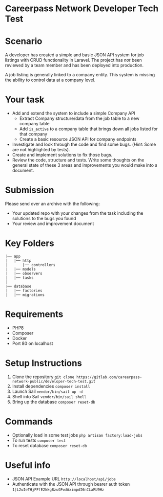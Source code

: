 # Careerpass Network Developer Tech Test

# Scenario
A developer has created a simple and basic JSON API system for job listings with CRUD functionality in Laravel.
The project has _not_ been reviewed by a team member and has been deployed into production.

A job listing is generally linked to a company entity. This system is missing the ability to control data at a company level.

# Your task
* Add and extend the system to include a simple Company API
    * Extract Company structure/data from the job table to a new company table
    * Add `is_active` to a company table that brings down all jobs listed for that company
    * Create a basic resource JSON API for company endpoints
* Investigate and look through the code and find some bugs. (_Hint_: Some are not highlighted by tests).
* Create and implement solutions to fix those bugs.
* Review the code, structure and tests. Write some thoughts on the general state of these 3 areas and improvements you would make into a document.

# Submission
Please send over an archive with the following:
* Your updated repo with your changes from the task including the solutions to the bugs you found
* Your review and improvement document

# Key Folders
```
|── app
|   |── http
|       |── controllers
|   |── models
|   |── observers
|   |── tasks
|
|── database
|   |── factories
|   |── migrations
```
# Requirements
* PHP8
* Composer
* Docker
* Port 80 on localhost

# Setup Instructions

1. Clone the repository `git clone https://gitlab.com/careerpass-network-public/developer-tech-test.git`
2. Install dependencies `composer install`
3. Launch Sail `vendor/bin/sail up -d`
4. Shell into Sail `vendor/bin/sail shell`
5. Bring up the database `composer reset-db`

# Commands
* Optionally load in some test jobs `php artisan factory:load-jobs`
* To run tests `composer test`
* To reset database `composer reset-db`

# Useful info
* JSON API Example URL `http://localhost/api/jobs`
* Authenticate with the JSON API through bearer auth token `1|L2uIeTHjPFfE2kkg8zuGFwdAximpdI6nCLaRU9Hz`
